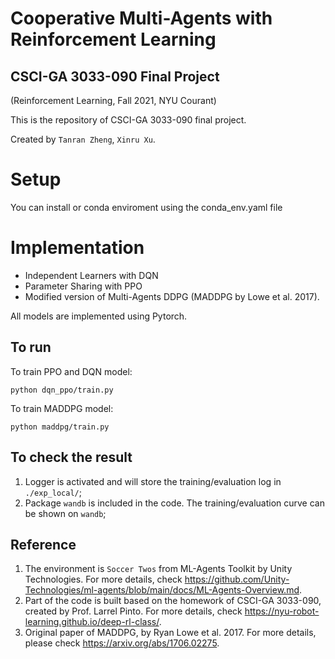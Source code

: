 # Cooperative Multi-Agents with Reinforcement Learning 
## CSCI-GA 3033-090 Final Project 
(Reinforcement Learning, Fall 2021, NYU Courant)

This is the repository of CSCI-GA 3033-090 final project. 

Created by `Tanran Zheng`, `Xinru Xu`.

# Setup
You can install or conda enviroment using the conda_env.yaml file

# Implementation
- Independent Learners with DQN 
- Parameter Sharing with PPO 
- Modified version of Multi-Agents DDPG (MADDPG by Lowe et al. 2017).

All models are implemented using Pytorch.

## To run
To train PPO and DQN model:
```
python dqn_ppo/train.py
```
To train MADDPG model:
```
python maddpg/train.py
```

## To check the result
1. Logger is activated and will store the training/evaluation log in `./exp_local/`;
2. Package `wandb` is included in the code. The training/evaluation curve can be shown on `wandb`;


## Reference
1. The environment is `Soccer Twos` from ML-Agents Toolkit by Unity Technologies. For more details, check https://github.com/Unity-Technologies/ml-agents/blob/main/docs/ML-Agents-Overview.md.
2. Part of the code is built based on the homework of CSCI-GA 3033-090, created by Prof. Larrel Pinto. For more details, check https://nyu-robot-learning.github.io/deep-rl-class/.
3. Original paper of MADDPG, by Ryan Lowe et al. 2017. For more details, please check https://arxiv.org/abs/1706.02275.
